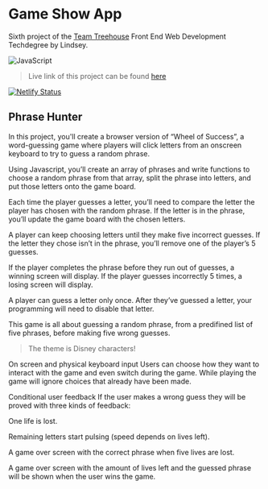 # Game Show App
Sixth project of the [Team Treehouse](http://referrals.trhou.se/lindseykdeveloper) Front End Web Development Techdegree by Lindsey.

![JavaScript](https://img.shields.io/badge/javascript-%23323330.svg?style=for-the-badge&logo=javascript&logoColor=%23F7DF1E)

> Live link of this project can be found [here](https://my-game-show-app.netlify.app/)

[![Netlify Status](https://api.netlify.com/api/v1/badges/aedf8400-e677-4f87-bfe8-47e741c20340/deploy-status)](https://app.netlify.com/sites/my-game-show-app/deploys)

## Phrase Hunter
In this project, you'll create a browser version of “Wheel of Success”, a word-guessing game where players will click letters from an onscreen keyboard to try to guess a random phrase.

Using Javascript, you’ll create an array of phrases and write functions to choose a random phrase from that array, split the phrase into letters, and put those letters onto the game board.

Each time the player guesses a letter, you’ll need to compare the letter the player has chosen with the random phrase. If the letter is in the phrase, you’ll update the game board with the chosen letters.

A player can keep choosing letters until they make five incorrect guesses. If the letter they chose isn’t in the phrase, you’ll remove one of the player’s 5 guesses.

If the player completes the phrase before they run out of guesses, a winning screen will display. If the player guesses incorrectly 5 times, a losing screen will display.

A player can guess a letter only once. After they’ve guessed a letter, your
programming will need to disable that letter.

This game is all about guessing a random phrase, from a predifined list of five
phrases, before making five wrong guesses.

> The theme is Disney characters!

On screen and physical keyboard input
Users can choose how they want to interact with the game and even switch during the game. While playing the game will ignore choices that already have been made.

Conditional user feedback
If the user makes a wrong guess they will be proved with three kinds of feedback:

One life is lost.

Remaining letters start pulsing (speed depends on lives left).

A game over screen with the correct phrase when five lives are lost.

A game over screen with the amount of lives left and the guessed phrase will be shown when the user wins the game.
